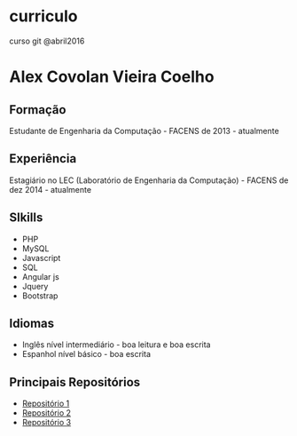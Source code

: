 # curriculo
curso git @abril2016

# Alex Covolan Vieira Coelho

## Formação
Estudante de Engenharia da Computação - FACENS
de 2013 - atualmente

## Experiência
Estagiário no LEC (Laboratório de Engenharia da Computação) - FACENS
de dez 2014 - atualmente

## Slkills
- PHP
- MySQL
- Javascript
- SQL
- Angular js
- Jquery
- Bootstrap

## Idiomas
- Inglês nível intermediário - boa leitura e boa escrita
- Espanhol nível básico - boa escrita

## Principais Repositórios
- [Repositório 1](http://facens.br)
- [Repositório 2](http://www3.facens.br/nasa)
- [Repositório 3](http://www3.facens.br/fablab)
